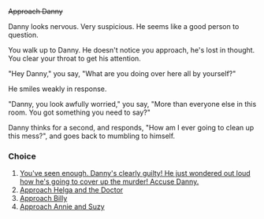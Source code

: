 ~~Approach Danny~~

Danny looks nervous. Very suspicious. He seems like a good person to question.

You walk up to Danny. He doesn't notice you approach, he's lost in thought. You clear your throat to get his attention.

"Hey Danny," you say, "What are you doing over here all by yourself?"

He smiles weakly in response.

"Danny, you look awfully worried," you say, "More than everyone else in this room. You got something you need to say?"

Danny thinks for a second, and responds, "How am I ever going to clean up this mess?", and goes back to mumbling to himself.

### Choice
1. [You've seen enough. Danny's clearly guilty! He just wondered out loud how he's going to cover up the murder! Accuse Danny.](5d.md)
1. [Approach Helga and the Doctor](3a.md)
1. [Approach Billy](3b.md)
1. [Approach Annie and Suzy](3d.md)
